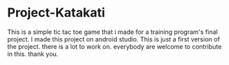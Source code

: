 # Project-Katakati
This is a simple tic tac toe game that i made for a training program's final project. I made this project on android studio. This is just a first version of the project. there is a lot to work on.  everybody are welcome to contribute in this. thank you.
